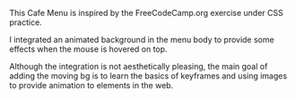 <p> This Cafe Menu is inspired by the FreeCodeCamp.org exercise under CSS practice.</p>
<p> I integrated an animated background in the menu body to provide some effects when the mouse is hovered on top. </p>
<p> Although the integration is not aesthetically pleasing, the main goal of adding the moving bg is to learn the basics of keyframes and using images to provide animation to elements in the web. </p>
